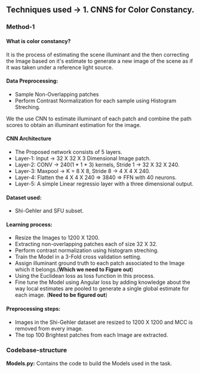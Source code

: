 ## Techniques used -> 1. CNNS for Color Constancy.

### Method-1
#### What is color constancy?
It is the process of estimating the scene illuminant and the then correcting the Image based on it's 
estimate to generate a new image of the scene as if it was taken under a reference light source.

#### Data Preprocessing:
* Sample Non-Overlapping patches
* Perform Contrast Normalization for each sample using Histogram Streching.

We the use CNN to estimate illuminant of each patch and combine the path scores to obtain an illuminant estimation for the image.

#### CNN Architecture
* The Proposed network consists of 5 layers.
* Layer-1: Input   -> 32 X 32 X 3 Dimensional Image patch.
* Layer-2: CONV    -> 240(1 * 1 * 3) kernels, Stride 1 -> 32 X 32 X 240.
* Layer-3: Maxpool -> K = 8 X 8, Stride 8 -> 4 X 4 X 240.
* Layer-4: Flatten the 4 X 4 X 240 => 3840 => FFN with 40 neurons.
* Layer-5: A simple Linear regressio layer with a three dimensional output.


#### Dataset used:
* Shi-Gehler and SFU subset.

#### Learning process:
* Resize the Images to 1200 X 1200.
* Extracting non-overlapping patches each of size 32 X 32.
* Perform contrast normalization using histogram streching.
* Train the Model in a 3-Fold cross validation setting.
* Assign illuminant ground truth to each patch associated to the Image which it belongs.(**Which we need to Figure out**)
* Using the Euclidean loss as loss function in this process.
* Fine tune the Model using Angular loss by adding knowledge about the way local estimates are 
   pooled to generate a single global estimate for each image. (**Need to be figured out**)

#### Preprocessing steps:
* Images in the Shi-Gehler dataset are resized to 1200 X 1200 and MCC is removed from every image.
* The top 100 Brightest patches from each Image are extracted.


### Codebase-structure
**Models.py:** Contains the code to build the Models used in the task.
